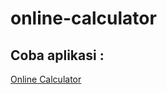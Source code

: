 # online-calculator
## Coba aplikasi : 
<a href="https://mechine-cacl.netlify.app/" target="_blank" rel="noopener noreferrer"> Online Calculator </a>
